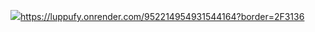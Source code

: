 
[<img src="https://luppufy.onrender.com/952214954931544164">](https://luppufy.onrender.com/952214954931544164?border=ff0000)https://luppufy.onrender.com/952214954931544164?border=2F3136
